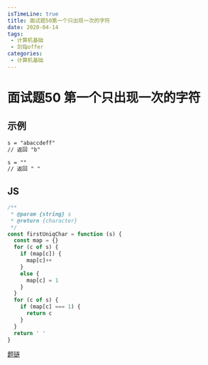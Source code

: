 ```yaml
---
isTimeLine: true
title: 面试题50第一个只出现一次的字符
date: 2020-04-14
tags:
 - 计算机基础
 - 剑指offer
categories:
 - 计算机基础
---
```

# 面试题50 第一个只出现一次的字符
## 示例
```txt
s = "abaccdeff"
// 返回 "b"

s = ""
// 返回 " "
```

## JS
```js
/**
 * @param {string} s
 * @return {character}
 */
const firstUniqChar = function (s) {
  const map = {}
  for (c of s) {
    if (map[c]) {
      map[c]++
    }
    else {
      map[c] = 1
    }
  }
  for (c of s) {
    if (map[c] === 1) {
      return c
    }
  }
  return ' '
}
```

[题链](https://leetcode-cn.com/problems/di-yi-ge-zhi-chu-xian-yi-ci-de-zi-fu-lcof/)
